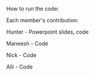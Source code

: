 How to run the code:






Each member's contribution:

Hunter - Powerpoint slides, code

Maneesh - Code

Nick - Code

Alli - Code
